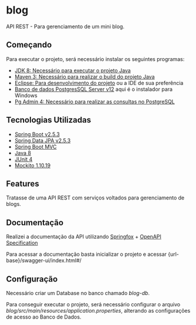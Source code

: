 # blog
API REST - Para gerenciamento de um mini blog.

## Começando

Para executar o projeto, será necessário instalar os seguintes programas:

- [JDK 8: Necessário para executar o projeto Java](https://www.oracle.com/java/technologies/javase/javase-jdk8-downloads.html)
- [Maven 3: Necessário para realizar o build do projeto Java](https://maven.apache.org/)
- [Eclipse: Para desenvolvimento do projeto](http://www.eclipse.org/downloads/packages/eclipse-ide-java-ee-developers/oxygen3a) ou a IDE de sua preferência
- [Banco de dados PostgresSQL Server v12](https://www.enterprisedb.com/postgresql-tutorial-resources-training?cid=48) aqui é o instalador para Windows
- [Pg Admin 4: Necessário para realizar as consultas no PostgreSQL](https://www.pgadmin.org/download/)

## Tecnologias Utilizadas

- [Spring Boot v2.5.3](https://spring.io/projects/spring-boot)
- [Spring Data JPA v2.5.3](https://spring.io/projects/spring-data-jpa)
- [Spring Boot MVC](https://docs.spring.io/spring-framework/docs/current/reference/html/web.html)
- [Java 8](https://www.java.com/pt-BR/download/help/java8_pt-br.html)
- [JUnit 4](https://junit.org/junit4/)
- [Mockito 1.10.19](https://site.mockito.org/)

## Features

Tratasse de uma API REST com serviços voltados para gerenciamento de blogs.

## Documentação

Realizei a documentação da API utilizando [Springfox](http://springfox.github.io/springfox/docs/current/) + [OpenAPI Specification](https://swagger.io/resources/open-api/)

Para acessar a documentação basta inicializar o projeto e acessar {url-base}/swagger-ui/index.html#/

## Configuração

Necessário criar um Database no banco chamado *blog-db*.

Para conseguir executar o projeto, será necessário configurar o arquivo *blog/src/main/resources/application.properties*, alterando as configurações de acesso ao Banco de Dados.
